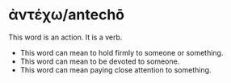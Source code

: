 # ἀντέχω/antechō 
This word is an action. It is a verb.

* This word can mean to hold firmly to someone or something. 
* This word can mean to be devoted to someone. 
* This word can mean paying close attention to something. 
